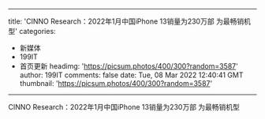 
---
title: 'CINNO Research：2022年1月中国iPhone 13销量为230万部 为最畅销机型'
categories: 
 - 新媒体
 - 199IT
 - 首页更新
headimg: 'https://picsum.photos/400/300?random=3587'
author: 199IT
comments: false
date: Tue, 08 Mar 2022 12:40:41 GMT
thumbnail: 'https://picsum.photos/400/300?random=3587'
---

<div>   
CINNO Research：2022年1月中国iPhone 13销量为230万部 为最畅销机型  
</div>
            